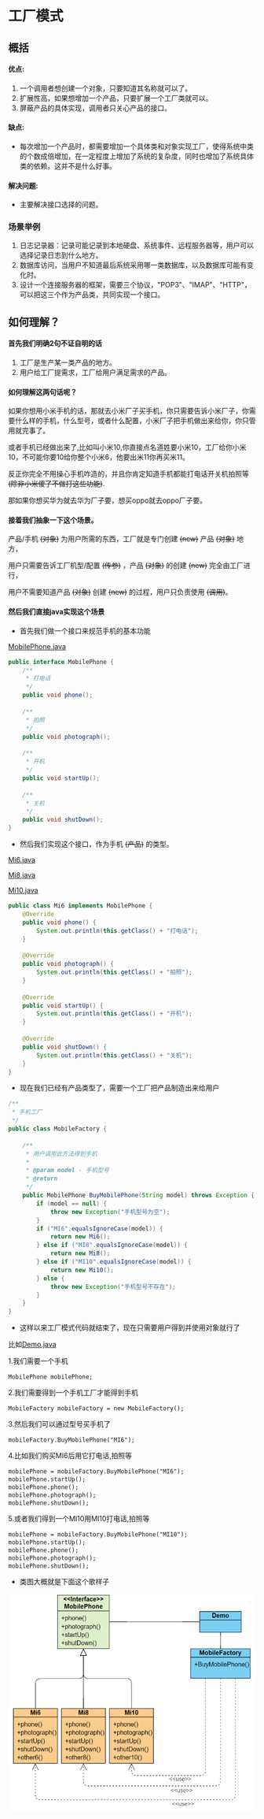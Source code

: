 # 工厂模式
## 概括
#### 优点:
 1. 一个调用者想创建一个对象，只要知道其名称就可以了。 
 2. 扩展性高，如果想增加一个产品，只要扩展一个工厂类就可以。
 3. 屏蔽产品的具体实现，调用者只关心产品的接口。
#### 缺点:
* 每次增加一个产品时，都需要增加一个具体类和对象实现工厂，使得系统中类的个数成倍增加，在一定程度上增加了系统的复杂度，同时也增加了系统具体类的依赖。这并不是什么好事。
#### 解决问题:
* 主要解决接口选择的问题。
### 场景举例
1. 日志记录器：记录可能记录到本地硬盘、系统事件、远程服务器等，用户可以选择记录日志到什么地方。 
2. 数据库访问，当用户不知道最后系统采用哪一类数据库，以及数据库可能有变化时。
3. 设计一个连接服务器的框架，需要三个协议，"POP3"、"IMAP"、"HTTP"，可以把这三个作为产品类，共同实现一个接口。

## 如何理解？
#### 首先我们明确2句不证自明的话

1. 工厂是生产某一类产品的地方。
2. 用户给工厂提需求，工厂给用户满足需求的产品。

#### 如何理解这两句话呢？

如果你想用小米手机的话，那就去小米厂子买手机，你只需要告诉小米厂子，你需要什么样的手机，什么型号，或者什么配置，小米厂子把手机做出来给你，你只管用就完事了。

或者手机已经做出来了,比如叫小米10,你直接点名道姓要小米10，工厂给你小米10，不可能你要10给你整个小米6，他要出米11你再买米11。

反正你完全不用操心手机咋造的，并且你肯定知道手机都能打电话开关机拍照等 ~~(除非小米傻了不做打这些功能)~~.

那如果你想买华为就去华为厂子要，想买oppo就去oppo厂子要。

#### 接着我们抽象一下这个场景。

产品/手机 ~~(对象)~~ 为用户所需的东西，工厂就是专门创建 ~~(new)~~ 产品 ~~(对象)~~ 地方，

用户只需要告诉工厂机型/配置 ~~(传参)~~ ，产品 ~~(对象)~~ 的创建 ~~(new)~~ 完全由工厂进行，

用户不需要知道产品 ~~(对象)~~ 创建 ~~(new)~~ 的过程，用户只负责使用 ~~(调用)~~。

#### 然后我们直接java实现这个场景
* 首先我们做一个接口来规范手机的基本功能

[MobilePhone.java](firm\MobilePhone.java)
```java
public interface MobilePhone {
    /**
     * 打电话
     */
    public void phone();

    /**
     * 拍照
     */
    public void photograph();

    /**
     * 开机
     */
    public void startUp();

    /**
     * 关机
     */
    public void shutDown();
}
```
* 然后我们实现这个接口，作为手机 ~~(产品)~~ 的类型。

[Mi6.java](firm\xiaomi\Mi6.java)

[Mi8.java](firm\xiaomi\Mi8.java)

[Mi10.java](firm\xiaomi\Mi10.java)
```java
public class Mi6 implements MobilePhone {
    @Override
    public void phone() {
        System.out.println(this.getClass() + "打电话");
    }

    @Override
    public void photograph() {
        System.out.println(this.getClass() + "拍照");
    }

    @Override
    public void startUp() {
        System.out.println(this.getClass() + "开机");
    }

    @Override
    public void shutDown() {
        System.out.println(this.getClass() + "关机");
    }
}
```

* 现在我们已经有产品类型了，需要一个工厂把产品制造出来给用户
```java
/**
 * 手机工厂
 */
public class MobileFactory {

    /**
     * 用户调用此方法得到手机
     *
     * @param model - 手机型号
     * @return
     */
    public MobilePhone BuyMobilePhone(String model) throws Exception {
        if (model == null) {
            throw new Exception("手机型号为空");
        }
        if ("MI6".equalsIgnoreCase(model)) {
            return new Mi6();
        } else if ("MI8".equalsIgnoreCase(model)) {
            return new Mi8();
        } else if ("MI10".equalsIgnoreCase(model)) {
            return new Mi10();
        } else {
            throw new Exception("手机型号不存在");
        }
    }
}
```
* 这样以来工厂模式代码就结束了，现在只需要用户得到并使用对象就行了

比如[Demo.java](Demo.java)

1.我们需要一个手机
```
MobilePhone mobilePhone;
```
2.我们需要得到一个手机工厂才能得到手机
```
MobileFactory mobileFactory = new MobileFactory();
```
3.然后我们可以通过型号买手机了
```
mobileFactory.BuyMobilePhone("MI6");
```
4.比如我们购买MI6后用它打电话,拍照等
```
mobilePhone = mobileFactory.BuyMobilePhone("MI6");
mobilePhone.startUp();
mobilePhone.phone();
mobilePhone.photograph();
mobilePhone.shutDown();
```
5.或者我们得到一个MI10用MI10打电话,拍照等
```
mobilePhone = mobileFactory.BuyMobilePhone("MI10");
mobilePhone.startUp();
mobilePhone.phone();
mobilePhone.photograph();
mobilePhone.shutDown();
```
* 类图大概就是下面这个歌样子

![工厂模式例子UML.png](../../img/工厂模式例子UML.png "工厂模式例子UML.png")	
